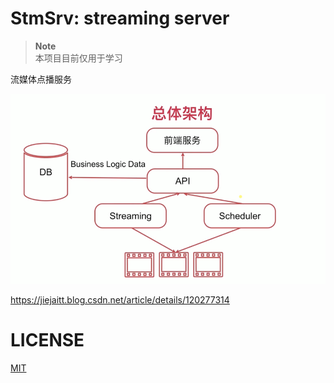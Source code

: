 # StmSrv: streaming server

> **Note**  
> 本项目目前仅用于学习

流媒体点播服务

![](image/Overall-architecture.png)

https://jiejaitt.blog.csdn.net/article/details/120277314

# LICENSE
[MIT](tps://github.com/JIeJaitt/stmsrv/blob/5aea553bd697a9906484eae470eac5b10123e9f8/LICENSE)

